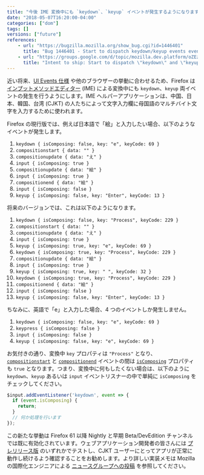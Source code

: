 ```yaml
---
title: "今後 IME 変換中にも `keydown`、`keyup` イベントが発生するようになります"
date: "2018-05-07T16:20:00-04:00"
categories: ["dom"]
tags: []
versions: ["future"]
references:
    - url: "https://bugzilla.mozilla.org/show_bug.cgi?id=1446401"
      title: "Bug 1446401 - Start to dispatch keydown/keyup events even during composition in Nightly and early Beta"
    - url: "https://groups.google.com/d/topic/mozilla.dev.platform/oZEz5JH9ZK8/discussion"
      title: "Intent to ship: Start to dispatch \"keydown\" and \"keyup\" events even if composing (only in Nightly and early Beta)"
---
```

近い将来、[UI Events 仕様](https://w3c.github.io/uievents/) や他のブラウザーの挙動に合わせるため、Firefox は [インプットメソッドエディター](https://ja.wikipedia.org/wiki/%E3%82%A4%E3%83%B3%E3%83%97%E3%83%83%E3%83%88%E3%83%A1%E3%82%BD%E3%83%83%E3%83%89) (IME) による変換中にも `keydown`、`keyup` 両イベントの発生を行うようにします。IME ヘルパーアプリケーションは、中国、日本、韓国、台湾 (CJKT) の人たちによって文字入力欄に母国語のマルチバイト文字を入力するために使われます。

Firefox の現行版では、例えば日本語で「絵」と入力したい場合、以下のようなイベントが発生します。

1. `keydown { isComposing: false, key: "e", keyCode: 69 }`
1. `compositionstart { data: "" }`
3. `compositionupdate { data: "え" }`
4. `input { isComposing: true }`
5. `compositionupdate { data: "絵" }`
6. `input { isComposing: true }`
7. `compositionend { data: "絵" }`
8. `input { isComposing: false }`
9. `keyup { isComposing: false, key: "Enter", keyCode: 13 }`

将来のバージョンでは、これは以下のようになります。

1. `keydown { isComposing: false, key: "Process", keyCode: 229 }`
2. `compositionstart { data: "" }`
3. `compositionupdate { data: "え" }`
4. `input { isComposing: true }`
5. `keyup { isComposing: true, key: "e", keyCode: 69 }`
6. `keydown { isComposing: true, key: "Process", keyCode: 229 }`
7. `compositionupdate { data: "絵" }`
8. `input { isComposing: true }`
9. `keyup { isComposing: true, key: " ", keyCode: 32 }`
10. `keydown { isComposing: true, key: "Process", keyCode: 229 }`
11. `compositionend { data: "絵" }`
12. `input { isComposing: false }`
13. `keyup { isComposing: false, key: "Enter", keyCode: 13 }`

ちなみに、英語で「e」と入力した場合、4 つのイベントしか発生しません。

1. `keydown { isComposing: false, key: "e", keyCode: 69 }`
2. `keypress { isComposing: false }`
3. `input { isComposing: false }`
4. `keyup { isComposing: false, key: "e", keyCode: 69 }`

お気付きの通り、変換中 `key` プロパティは `"Process"` となり、[`compositionstart`](https://developer.mozilla.org/docs/Web/Events/compositionstart) と [`compositionend`](https://developer.mozilla.org/docs/Web/Events/compositionend) イベントの間は [`isComposing`](https://developer.mozilla.org/docs/Web/API/KeyboardEvent/isComposing) プロパティも `true` となります。つまり、変換中に何もしたくない場合は、以下のように `keydown`、`keyup` あるいは `input` イベントリスナーの中で単純に `isComposing` をチェックしてください。

```js
$input.addEventListener('keydown', event => {
  if (event.isComposing) {
    return;
  }
  // 何か処理を行います
});
```

この新たな挙動は Firefox 61 以降 Nightly と早期 Beta/DevEdition チャンネルでは既に有効化されています。ウェブアプリケーション開発者の皆さんには [プレリリース版](https://www.mozilla.org/firefox/channel/desktop/) のいずれかでテストし、CJKT ユーザーにとってアプリが正常に動作し続けるよう確認することをお勧めします。より詳しい実装メモは Mozilla の国際化エンジニアによる [ニュースグループへの投稿](https://groups.google.com/d/topic/mozilla.dev.platform/oZEz5JH9ZK8/discussion) を参照してください。

